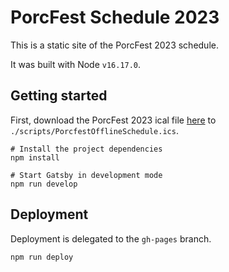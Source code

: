 # PorcFest Schedule 2023

This is a static site of the PorcFest 2023 schedule.

It was built with Node `v16.17.0`.

## Getting started

First, download the PorcFest 2023 ical file [here](https://porcfest.com/schedule/) to `./scripts/PorcfestOfflineSchedule.ics`.

```
# Install the project dependencies
npm install

# Start Gatsby in development mode
npm run develop
```

## Deployment

Deployment is delegated to the `gh-pages` branch.

```
npm run deploy
```